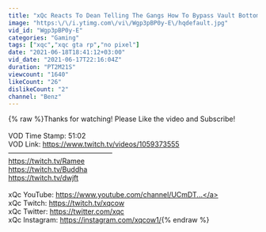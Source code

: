 ```yaml
---
title: "xQc Reacts To Dean Telling The Gangs How To Bypass Vault Bottom Door"
image: "https:\/\/i.ytimg.com\/vi\/Wgp3pBP0y-E\/hqdefault.jpg"
vid_id: "Wgp3pBP0y-E"
categories: "Gaming"
tags: ["xqc","xqc gta rp","no pixel"]
date: "2021-06-18T18:41:12+03:00"
vid_date: "2021-06-17T22:16:04Z"
duration: "PT2M21S"
viewcount: "1640"
likeCount: "26"
dislikeCount: "2"
channel: "Benz"
---
```

{% raw %}Thanks for watching! Please Like the video and Subscribe! <br /><br />VOD Time Stamp: 51:02<br />VOD Link: <a rel="nofollow" target="blank" href="https://www.twitch.tv/videos/1059373555">https://www.twitch.tv/videos/1059373555</a><br />———————————————<br /><a rel="nofollow" target="blank" href="https://twitch.tv/Ramee">https://twitch.tv/Ramee</a><br /><a rel="nofollow" target="blank" href="https://twitch.tv/Buddha">https://twitch.tv/Buddha</a><br /><a rel="nofollow" target="blank" href="https://twitch.tv/dwjft">https://twitch.tv/dwjft</a><br /><br />xQc YouTube: <a rel="nofollow" target="blank" href="https://www.youtube.com/channel/UCmDT...">https://www.youtube.com/channel/UCmDT...</a><br />xQc Twitch: <a rel="nofollow" target="blank" href="https://twitch.tv/xqcow">https://twitch.tv/xqcow</a><br />xQc Twitter: <a rel="nofollow" target="blank" href="https://twitter.com/xqc">https://twitter.com/xqc</a><br />xQc  Instagram: <a rel="nofollow" target="blank" href="https://instagram.com/xqcow1/">https://instagram.com/xqcow1/</a>{% endraw %}
